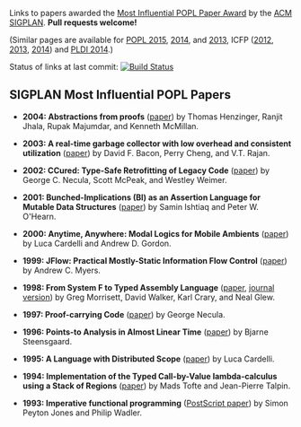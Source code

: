 Links to papers awarded the [Most Influential POPL Paper Award][popl-award] by the [ACM SIGPLAN][sigplan].  **Pull requests welcome!**

[sigplan]: http://www.sigplan.org/
[popl-award]: http://www.sigplan.org/Awards/POPL/

(Similar pages are available for [POPL 2015][popl2015], [2014][popl2014], and [2013][popl2013], ICFP ([2012][icfp12], [2013][icfp13], [2014][icfp14]) and [PLDI 2014][pldi2014-accepted].)

<!--- Jeremy, you might want to work your magic here. -->
Status of links at last commit: [![Build Status](https://travis-ci.org/yallop/popl2015-papers.svg)](https://travis-ci.org/yallop/popl2015-papers)

[popl2013]: https://github.com/23Skidoo/popl13-papers-links
[popl2014]: https://github.com/gasche/popl2014-papers
[popl2015]: https://github.com/yallop/popl2015-papers
[icfp12]: https://github.com/technogeeky/icfp12-paper-links
[icfp13]: https://github.com/gasche/icfp2013-papers
[icfp14]: https://github.com/yallop/icfp2014-papers
[haskell2014-accepted]: https://github.com/yallop/haskell2014-papers
[pldi2014-accepted]: https://github.com/yallop/pldi2014-papers

## SIGPLAN Most Influential POPL Papers

* **2004: Abstractions from proofs**
  ([paper](http://goto.ucsd.edu/~rjhala/papers/abstractions_from_proofs.pdf))
  by Thomas Henzinger, Ranjit Jhala, Rupak Majumdar, and Kenneth McMillan.

* **2003:  A real-time garbage collector with low overhead and consistent utilization**
  ([paper](https://www.cs.purdue.edu/homes/hosking/690M/ft_gateway.cfm.pdf))
  by David F. Bacon, Perry Cheng, and V.T. Rajan.

* **2002: CCured: Type-Safe Retrofitting of Legacy Code**
  ([paper](http://www.cs.berkeley.edu/~necula/Papers/ccured_popl02.pdf))
  by George C. Necula, Scott McPeak, and Westley Weimer.

* **2001: Bunched-Implications (BI) as an Assertion Language for Mutable Data Structures**
  ([paper](http://www0.cs.ucl.ac.uk/staff/p.ohearn/papers/bi-assertion-lan.pdf))
  by Samin Ishtiaq and Peter W. O'Hearn.

* **2000: Anytime, Anywhere: Modal Logics for Mobile Ambients**
  ([paper](http://lucacardelli.name/Papers/AnytimeAnywhere.A4.pdf))
  by Luca Cardelli and Andrew D. Gordon.

* **1999: JFlow: Practical Mostly-Static Information Flow Control**
  ([paper](http://www.cs.cornell.edu/andru/papers/popl99/popl99.pdf))
  by Andrew C. Myers.

* **1998: From System F to Typed Assembly Language**
  ([paper](http://www.eecs.harvard.edu/~greg/cs255sp2004/morrisett98tal.pdf), [journal version](https://www.cs.princeton.edu/~dpw/papers/tal-toplas.pdf))
  by Greg Morrisett, David Walker, Karl Crary, and Neal Glew.

* **1997: Proof-carrying Code**
  ([paper](http://www.cs.tufts.edu/comp/150CMP/papers/necula97pcc.pdf))
  by George Necula.

* **1996: Points-to Analysis in Almost Linear Time**
  ([paper](http://www.cs.cornell.edu/Courses/cs711/2005fa/papers/steensgaard-popl96.pdf))
  by Bjarne Steensgaard.

* **1995: A Language with Distributed Scope**
  ([paper](http://lucacardelli.name/papers/obliq.a4.pdf))
  by Luca Cardelli.

* **1994: Implementation of the Typed Call-by-Value lambda-calculus using a Stack of Regions**
  ([paper](https://www.irisa.fr/prive/talpin/papers/popl94.pdf))
  by Mads Tofte and Jean-Pierre Talpin.

* **1993: Imperative functional programming**
  ([PostScript paper](http://homepages.inf.ed.ac.uk/wadler/papers/imperative/imperative.ps))
  by Simon Peyton Jones and Philip Wadler.
